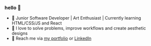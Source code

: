 ### hello 👋

- 🌱 Junior Software Developer | Art Enthusiast | Currently learning HTML/CSS/JS and React
- 🌟 I love to solve problems, improve workflows and create aesthetic designs
- 💬 Reach me via [my portfolio](https://simranamin.com/) or [LinkedIn](https://www.linkedin.com/in/simran-amin/)

<!--
**noepse/noepse** is a ✨ _special_ ✨ repository because its `README.md` (this file) appears on your GitHub profile.

Here are some ideas to get you started:

- 🔭 I’m currently working on ...
- 🌱 I’m currently learning ...
- 👯 I’m looking to collaborate on ...
- 🤔 I’m looking for help with ...
- 💬 Ask me about ...
- 📫 How to reach me: ...
- 😄 Pronouns: ...
- ⚡ Fun fact: ...
-->
